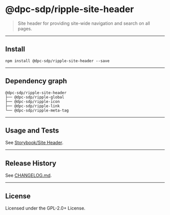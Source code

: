# @dpc-sdp/ripple-site-header

> Site header for providing site-wide navigation and search on all pages.

--------------------------------------------------------------------------------

## Install

```shell
npm install @dpc-sdp/ripple-site-header --save
```

--------------------------------------------------------------------------------

## Dependency graph

```shell
@dpc-sdp/ripple-site-header
├── @dpc-sdp/ripple-global
├── @dpc-sdp/ripple-icon
├── @dpc-sdp/ripple-link
└── @dpc-sdp/ripple-meta-tag
```

--------------------------------------------------------------------------------

## Usage and Tests

See [Storybook/Site Header](https://storybook-ripple-master.lagoon.vicsdp.amazee.io/?selectedKind=Organisms/SiteHeader&selectedStory=Site%20Header).

--------------------------------------------------------------------------------

## Release History

See [CHANGELOG.md](./CHANGELOG.md).

--------------------------------------------------------------------------------

## License

Licensed under the GPL-2.0+ License.

